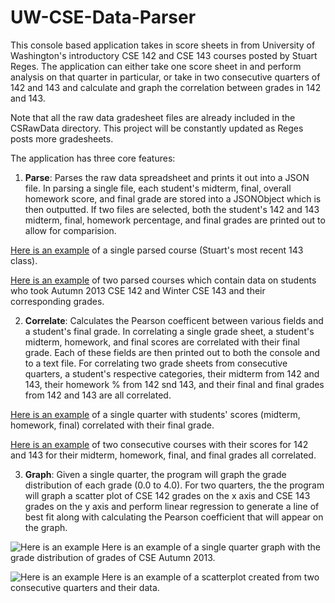 UW-CSE-Data-Parser
==================

This console based application takes in score sheets in from University of Washington's introductory CSE 142 and CSE 143 courses posted by Stuart Reges. The application can either take one score sheet in and perform analysis on that quarter in particular, or take in two consecutive quarters of 142 and 143 and calculate and graph the correlation between grades in 142 and 143.

Note that all the raw data gradesheet files are already included in the CSRawData directory. This project will be constantly updated as Reges posts more gradesheets.

The application has three core features:

1. **Parse**: Parses the raw data spreadsheet and prints it out into a JSON file. In parsing a single file, each student's midterm, final, overall homework score, and final grade are stored into a JSONObject which is then outputted. If two files are selected, both the student's 142 and 143 midterm, final, homework percentage, and final grades are printed out to allow for comparision.

  [Here is an example](https://raw.githubusercontent.com/gestone/UW-CSE-Data-Parser/master/CSDataJSON/SingleQuarter/2014/cse143winter2014.json) of a single parsed course (Stuart's most recent 143 class).

  [Here is an example](https://raw.githubusercontent.com/gestone/UW-CSE-Data-Parser/master/CSDataJSON/ComparingQuarters/2014/autumn2013winter2014.json) of two parsed courses which contain data on students who took Autumn 2013 CSE 142 and Winter CSE 143 and their corresponding grades.

2. **Correlate**: Calculates the Pearson coefficent between various fields and a student's final grade. In correlating a single grade sheet, a student's midterm, homework, and final scores are correlated with their final grade. Each of these fields are then printed out to both the console and to a text file. For correlating two grade sheets from consecutive quarters, a student's respective categories, their midterm from 142 and 143, their homework % from 142 snd 143, and their final and final grades from 142 and 143 are all correlated. 

  [Here is an example](https://raw.githubusercontent.com/gestone/UW-CSE-Data-Parser/master/CSCorrelationData/2014/cse142autumn2013.json) of a single quarter with students' scores (midterm, homework, final) correlated with their final grade.
  
  [Here is an example](https://raw.githubusercontent.com/gestone/UW-CSE-Data-Parser/master/CSCorrelationData/2014/autumn2013winter2014.txt) of two consecutive courses with their scores for 142 and 143 for their midterm, homework, final, and final grades all correlated.
  
3. **Graph**: Given a single quarter, the program will graph the grade distribution of each grade (0.0 to 4.0). For two quarters, the the program will graph a scatter plot of CSE 142 grades on the x axis and CSE 143 grades on the y axis and perform linear regression to generate a line of best fit along with calculating the Pearson coefficient that will appear on the graph.

  ![Here is an example](https://raw.githubusercontent.com/gestone/UW-CSE-Data-Parser/master/CSSampleGraphs/cse142autumn2013graph.png) Here is an example of a single quarter graph with the grade distribution of grades of CSE Autumn 2013.
  
  ![Here is an example](https://raw.githubusercontent.com/gestone/UW-CSE-Data-Parser/master/CSSampleGraphs/cse142autumn2013cse143winter2014graph.png) Here is an example of a scatterplot created from two consecutive quarters and their data.
